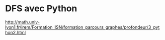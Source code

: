 # DFS avec Python

http://math.univ-lyon1.fr/irem/Formation_ISN/formation_parcours_graphes/profondeur/3_python2.html